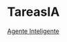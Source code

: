 # TareasIA

[Agente Inteligente](https://jelp2020.github.io/TareasIA/AgenteInteligente/01_reflex_agent.html)






